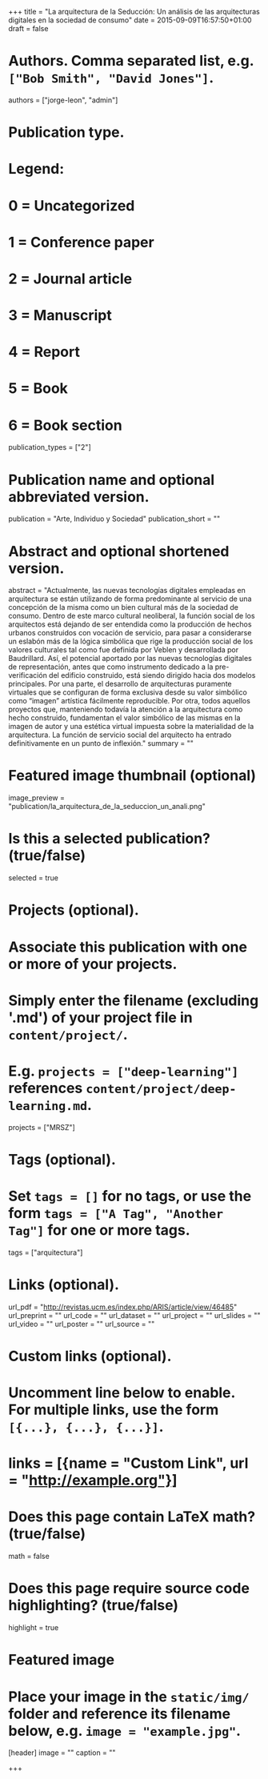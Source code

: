 +++
title = "La arquitectura de la Seducción: Un análisis de las arquitecturas digitales en la sociedad de consumo"
date = 2015-09-09T16:57:50+01:00
draft = false

# Authors. Comma separated list, e.g. `["Bob Smith", "David Jones"]`.
authors = ["jorge-leon", "admin"]

# Publication type.
# Legend:
# 0 = Uncategorized
# 1 = Conference paper
# 2 = Journal article
# 3 = Manuscript
# 4 = Report
# 5 = Book
# 6 = Book section
publication_types = ["2"]

# Publication name and optional abbreviated version.
publication = "Arte, Individuo y Sociedad"
publication_short = ""

# Abstract and optional shortened version.
abstract = "Actualmente, las nuevas tecnologías digitales empleadas en arquitectura se están utilizando de forma predominante al servicio de una concepción de la misma como un bien cultural más de la sociedad de consumo. Dentro de este marco cultural neoliberal, la función social de los arquitectos está dejando de ser entendida como la producción de hechos urbanos construidos con vocación de servicio, para pasar a considerarse un eslabón más de la lógica simbólica que rige la producción social de los valores culturales tal como fue definida por Veblen y desarrollada por Baudrillard. Así, el potencial aportado por las nuevas tecnologías digitales de representación, antes que como instrumento dedicado a la pre-verificación del edificio construido, está siendo dirigido hacia dos modelos principales. Por una parte, el desarrollo de arquitecturas puramente virtuales que se configuran de forma exclusiva desde su valor simbólico como “imagen” artística fácilmente reproducible. Por otra, todos aquellos proyectos que, manteniendo todavía la atención a la arquitectura como hecho construido, fundamentan el valor simbólico de las mismas en la imagen de autor y una estética virtual impuesta sobre la materialidad de la arquitectura. La función de servicio social del arquitecto ha entrado definitivamente en un punto de inflexión."
summary = ""

# Featured image thumbnail (optional)
image_preview = "publication/la_arquitectura_de_la_seduccion_un_anali.png"

# Is this a selected publication? (true/false)
selected = true

# Projects (optional).
#   Associate this publication with one or more of your projects.
#   Simply enter the filename (excluding '.md') of your project file in `content/project/`.
#   E.g. `projects = ["deep-learning"]` references `content/project/deep-learning.md`.
projects = ["MRSZ"]

# Tags (optional).
#   Set `tags = []` for no tags, or use the form `tags = ["A Tag", "Another Tag"]` for one or more tags.
tags = ["arquitectura"]

# Links (optional).
url_pdf = "http://revistas.ucm.es/index.php/ARIS/article/view/46485"
url_preprint = ""
url_code = ""
url_dataset = ""
url_project = ""
url_slides = ""
url_video = ""
url_poster = ""
url_source = ""

# Custom links (optional).
#   Uncomment line below to enable. For multiple links, use the form `[{...}, {...}, {...}]`.
# links = [{name = "Custom Link", url = "http://example.org"}]

# Does this page contain LaTeX math? (true/false)
math = false

# Does this page require source code highlighting? (true/false)
highlight = true

# Featured image
# Place your image in the `static/img/` folder and reference its filename below, e.g. `image = "example.jpg"`.
[header]
image = ""
caption = ""

+++
